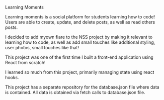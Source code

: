 Learning Moments

Learning moments is a social platform for students learning how to code! 
Users are able to create, update, and delete posts, as well as read others posts.

I decided to add myown flare to the NSS project by making it relevant to learning how to code, as well as add small touches like additional styling, user photos, small touches like that!

This project was one of the first time I built a front-end application using React from scratch!

I learned so much from this project, primarily managing state using react hooks.

This project has a separate repository for the database.json file where data is contained. 
All data is obtained via fetch calls to database.json file.
